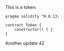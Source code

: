 This is a token: 

```
pragma solidity ^0.8.13;

contract Token {
    constructor() { }
}

```

Another update 42